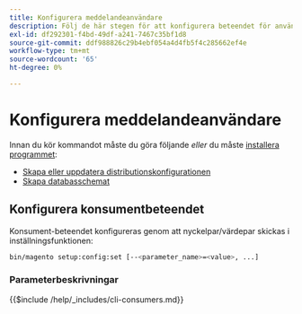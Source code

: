```yaml
---
title: Konfigurera meddelandeanvändare
description: Följ de här stegen för att konfigurera beteendet för användare av Adobe Commerce meddelandekö.
exl-id: df292301-f4bd-49df-a241-7467c35bf1d8
source-git-commit: ddf988826c29b4ebf054a4d4fb5f4c285662ef4e
workflow-type: tm+mt
source-wordcount: '65'
ht-degree: 0%

---
```


# Konfigurera meddelandeanvändare

Innan du kör kommandot måste du göra följande *eller* du måste [installera programmet](../advanced.md):

* [Skapa eller uppdatera distributionskonfigurationen](deployment.md)
* [Skapa databasschemat](database.md)

## Konfigurera konsumentbeteendet

Konsument-beteendet konfigureras genom att nyckelpar/värdepar skickas i inställningsfunktionen:

```bash
bin/magento setup:config:set [--<parameter_name>=<value>, ...]
```

### Parameterbeskrivningar

{{$include /help/_includes/cli-consumers.md}}

